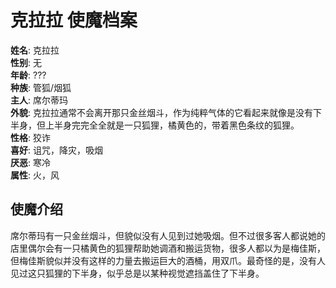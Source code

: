 # 克拉拉 使魔档案

**姓名**: 克拉拉  
**性别**: 无  
**年龄**: ???  
**种族**: 管狐/烟狐  
**主人**: 席尔蒂玛  
**外貌**: 克拉拉通常不会离开那只金丝烟斗，作为纯粹气体的它看起来就像是没有下半身，但上半身完完全全就是一只狐狸，橘黄色的，带着黑色条纹的狐狸。  
**性格**: 狡诈  
**喜好**: 诅咒，降灾，吸烟  
**厌恶**: 寒冷  
**属性**: 火，风

## 使魔介绍
席尔蒂玛有一只金丝烟斗，但貌似没有人见到过她吸烟。但不过很多客人都说她的店里偶尔会有一只橘黄色的狐狸帮助她调酒和搬运货物，很多人都以为是梅佳斯，但梅佳斯貌似并没有这样的力量去搬运巨大的酒桶，用双爪。最奇怪的是，没有人见过这只狐狸的下半身，似乎总是以某种视觉遮挡盖住了下半身。
